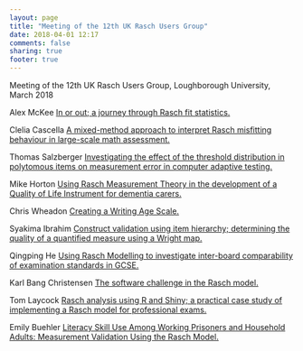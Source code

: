 ```yaml
---
layout: page
title: "Meeting of the 12th UK Rasch Users Group"
date: 2018-04-01 12:17
comments: false
sharing: true
footer: true
---
```

Meeting of the 12th UK Rasch Users Group, Loughborough University, March 2018

<p>Alex McKee
<A href="mckee.pdf" target='_blank'>In or out; a journey through Rasch fit statistics.</A></p>

<p>Clelia Cascella
<A href="cascella.pdf" target='_blank'>A mixed-method approach to interpret Rasch misfitting behaviour in large-scale math assessment.</A></p>

<p>Thomas Salzberger
<A href="salzberger.pdf" target='_blank'>Investigating the effect of the threshold distribution in polytomous items on measurement error in computer adaptive testing.</A></p>

<p>Mike Horton
<A href="horton.pdf" target='_blank'>Using Rasch Measurement Theory in the development of a Quality of Life Instrument for dementia carers.</A></p>

<p>Chris Wheadon
<A href="wheadon.pdf" target='_blank'>Creating a Writing Age Scale.</A></p>

<p>Syakima Ibrahim
<A href="ibrahim.pdf" target='_blank'>Construct validation using item hierarchy; determining the quality of a quantified measure using a Wright map.</A></p>

<p>Qingping He
<A href="he.pdf" target='_blank'>Using Rasch Modelling to investigate inter-board comparability of examination standards in GCSE.</A></p>

<p>Karl Bang Christensen
<A href="christensen.pdf" target='_blank'>The software challenge in the Rasch model.</A></p>

<p>Tom Laycock
<A href="laycock.pdf" target='_blank'>Rasch analysis using R and Shiny; a practical case study of implementing a Rasch model for professional exams.</A></p>

<p>Emily Buehler
<A href="buehler.pdf" target='_blank'>Literacy Skill Use Among Working Prisoners and Household Adults: Measurement Validation Using the Rasch Model.</A></p>
